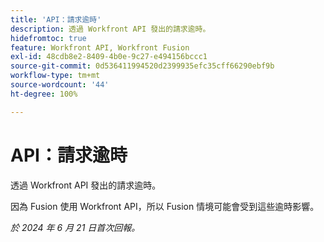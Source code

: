 ```yaml
---
title: 'API：請求逾時'
description: 透過 Workfront API 發出的請求逾時。
hidefromtoc: true
feature: Workfront API, Workfront Fusion
exl-id: 48cdb8e2-8409-4b0e-9c27-e494156bccc1
source-git-commit: 0d536411994520d2399935efc35cff66290ebf9b
workflow-type: tm+mt
source-wordcount: '44'
ht-degree: 100%

---
```


# API：請求逾時

<!--
>[!NOTE]
>
>This article was fixed on October 9, 2024.
-->

透過 Workfront API 發出的請求逾時。

因為 Fusion 使用 Workfront API，所以 Fusion 情境可能會受到這些逾時影響。

_於 2024 年 6 月 21 日首次回報。_
